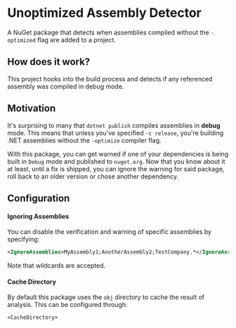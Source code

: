 # Unoptimized Assembly Detector

A NuGet package that detects when assemblies compiled without the `-optimized` flag are added to a project.

## How does it work?

This project hooks into the build process and detects if any referenced assembly was compiled in debug mode.

## Motivation

It's surprising to many that `dotnet publish` compiles assemblies in **debug** mode.
This means that unless you've specified `-c release`, you're building .NET assemblies without the `-optimize` compiler flag.

With this package, you can get warned if one of your dependencies is being built in `Debug` mode and published to `nuget.org`.
Now that you know about it at least, until a fix is shipped, you can ignore the warning for said package, 
roll back to an older version or chose another dependency.

## Configuration

#### Ignoring Assemblies

You can disable the verification and warning of specific assemblies by specifying:

```xml
<IgnoreAssemblies>MyAssembly1;AnotherAssembly2;TestCompany.*</IgnoreAssemblies>
```

Note that wildcards are accepted.

#### Cache Directory

By default this package uses the `obj` directory to cache the result of analysis. This can be configured through:

`<CacheDirectory>`